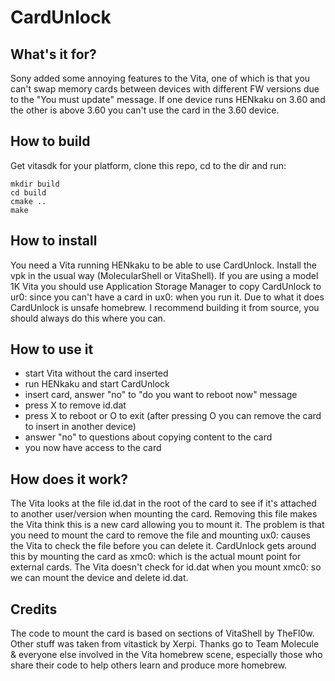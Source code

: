 # CardUnlock

## What's it for?

Sony added some annoying features to the Vita, one of which is that you can't swap memory cards between devices with different FW versions due to the "You must update" message. If one device runs HENkaku on 3.60 and the other is above 3.60 you can't use the card in the 3.60 device.

## How to build

Get vitasdk for your platform, clone this repo, cd to the dir and run:
```
mkdir build
cd build
cmake ..
make
```

## How to install

You need a Vita running HENkaku to be able to use CardUnlock. Install the vpk in the usual way (MolecularShell or VitaShell). If you are using a model 1K Vita you should use Application Storage Manager to copy CardUnlock to ur0: since you can't have a card in ux0: when you run it. Due to what it does CardUnlock is unsafe homebrew. I recommend building it from source, you should always do this where you can.

## How to use it

* start Vita without the card inserted
* run HENkaku and  start CardUnlock
* insert card, answer "no" to "do you want to reboot now" message
* press X to remove id.dat
* press X to reboot or O to exit (after pressing O you can remove the card to insert in another device)
* answer "no" to questions about copying content to the card
* you now have access to the card

## How does it work?

The Vita looks at the file id.dat in the root of the card to see if it's attached to another user/version when mounting the card. Removing this file makes the Vita think this is a new card allowing you to mount it. The problem is that you need to mount the card to remove the file and mounting ux0: causes the Vita to check the file before you can delete it. CardUnlock gets around this by mounting the card as xmc0: which is the actual mount point for external cards. The Vita doesn't check for id.dat when you mount xmc0: so we can mount the device and delete id.dat.

## Credits

The code to mount the card is based on sections of VitaShell by TheFl0w. Other stuff was taken from vitastick by Xerpi. Thanks go to Team Molecule & everyone else involved in the Vita homebrew scene, especially those who share their code to help others learn and produce more homebrew.

